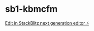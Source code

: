# sb1-kbmcfm

[Edit in StackBlitz next generation editor ⚡️](https://stackblitz.com/~/github.com/garsuu/sb1-kbmcfm)
